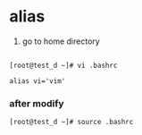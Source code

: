 # alias

1. go to home directory

```

[root@test_d ~]# vi .bashrc

alias vi='vim' 

```

### after modify

```
[root@test_d ~]# source .bashrc

```
